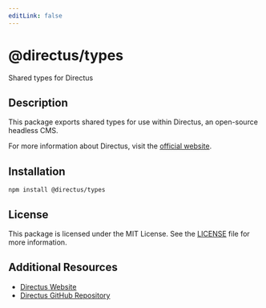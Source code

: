 ```yaml
---
editLink: false
---
```


# @directus/types

Shared types for Directus

## Description

This package exports shared types for use within Directus, an open-source headless CMS.

For more information about Directus, visit the [official website](https://directus.io).

## Installation

```shell
npm install @directus/types
```

## License

This package is licensed under the MIT License. See the
[LICENSE](https://github.com/directus/directus/blob/main/packages/types/license) file for more information.

## Additional Resources

- [Directus Website](https://directus.io)
- [Directus GitHub Repository](https://github.com/directus/directus)
